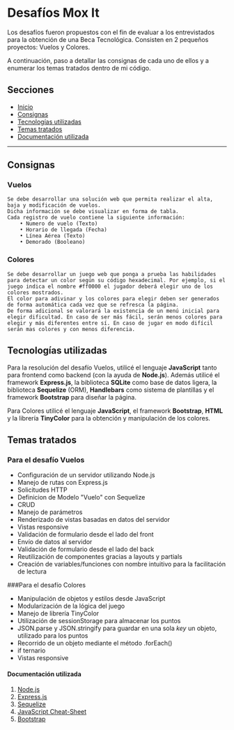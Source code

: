 # Desafíos Mox It

Los desafíos fueron propuestos con el fin de evaluar a los entrevistados para la obtención de una Beca Tecnológica. Consisten en 2 pequeños proyectos: Vuelos y Colores.

A continuación, paso a detallar las consignas de cada uno de ellos y a enumerar los temas tratados dentro de mi código.

## Secciones

- [Inicio](#desafíos-mox-it)
- [Consignas](#consignas)
- [Tecnologías utilizadas](#tecnologías-utilizadas)
- [Temas tratados](#temas-tratados)
- [Documentación utilizada](#documentación-utilizada)

---

## Consignas

### Vuelos

    Se debe desarrollar una solución web que permita realizar el alta, baja y modificación de vuelos.
    Dicha información se debe visualizar en forma de tabla.
    Cada registro de vuelo contiene la siguiente información:
        • Numero de vuelo (Texto)
        • Horario de llegada (Fecha)
        • Línea Aérea (Texto)
        • Demorado (Booleano)

### Colores

    Se debe desarrollar un juego web que ponga a prueba las habilidades para detectar un color según su código hexadecimal. Por ejemplo, si el juego indica el nombre #ff0000 el jugador deberá elegir uno de los colores mostrados.
    El color para adivinar y los colores para elegir deben ser generados de forma automática cada vez que se refresca la página.
    De forma adicional se valorará la existencia de un menú inicial para elegir dificultad. En caso de ser más fácil, serán menos colores para elegir y más diferentes entre sí. En caso de jugar en modo difícil serán mas colores y con menos diferencia.

## Tecnologías utilizadas

Para la resolución del desafío Vuelos, utilicé el lenguaje **JavaScript** tanto para frontend como backend (con la ayuda de **Node.js**). Además utilicé el framework **Express.js**, la biblioteca **SQLite** como base de datos ligera, la biblioteca **Sequelize** (ORM), **Handlebars** como sistema de plantillas y el framework **Bootstrap** para diseñar la página.

Para Colores utilicé el lenguaje **JavaScript**, el framework **Bootstrap**, **HTML** y la librería **TinyColor** para la obtención y manipulación de los colores.

## Temas tratados

### Para el desafío Vuelos

+ Configuración de un servidor utilizando Node.js
+ Manejo de rutas con Express.js
+ Solicitudes HTTP
+ Definicion de Modelo "Vuelo" con Sequelize
+ CRUD
+ Manejo de parámetros
+ Renderizado de vistas basadas en datos del servidor
+ Vistas responsive
+ Validación de formulario desde el lado del front
+ Envío de datos al servidor
+ Validación de formulario desde el lado del back
+ Reutilización de componentes gracias a layouts y partials
+ Creación de variables/funciones con nombre intuitivo para la facilitación de lectura

###Para el desafío Colores

+ Manipulación de objetos y estilos desde JavaScript
+ Modularización de la lógica del juego
+ Manejo de librería TinyColor
+ Utilización de sessionStorage para almacenar los puntos
+ JSON.parse y JSON.stringify para guardar en una sola *key* un objeto, utilizado para los puntos
+ Recorrido de un objeto mediante el método .forEach()
+ if ternario
+ Vistas responsive

#### Documentación utilizada

1. [Node.js](https://nodejs.org/docs/latest/api/)
2. [Express.js](https://expressjs.com/en/guide/routing.html)
3. [Sequelize](https://sequelize.org/docs/v6/getting-started/)
4. [JavaScript Cheat-Sheet](https://developer.mozilla.org/es/docs/Web/JavaScript)
5. [Bootstrap](https://getbootstrap.com/docs/5.3/getting-started/introduction/)